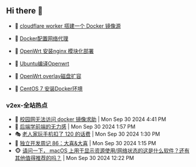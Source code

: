 ## Hi there 👋

<!--
**dkyg666/dkyg666** is a ✨ _special_ ✨ repository because its `README.md` (this file) appears on your GitHub profile.

Here are some ideas to get you started:

- 🔭 I’m currently working on ...
- 🌱 I’m currently learning ...
- 👯 I’m looking to collaborate on ...
- 🤔 I’m looking for help with ...
- 💬 Ask me about ...
- 📫 How to reach me: ...
- 😄 Pronouns: ...
- ⚡ Fun fact: ...
-->

<!-- BLOG-POST-LIST:START -->
- 🦩 [cloudflare worker 搭建一个 Docker 镜像源](http://blog.1996099.xyz/archives/cloudflare-worker-da-jian-yi-ge-docker-jing-xiang-zhan) 

- 🚦 [Docker配置网络代理](http://blog.1996099.xyz/archives/dockerpei-zhi-wang-luo-dai-li) 

- 🫶 [OpenWrt 安装nginx 模块化部署](http://blog.1996099.xyz/archives/openwrt-an-zhuang-nginx-mo-kuai-hua-bu-shu) 

- 🦄 [Ubuntu编译Openwrt](http://blog.1996099.xyz/archives/ubuntuzi-bian-yi-openwrt) 

- 🐻 [OpenWrt overlay磁盘扩容](http://blog.1996099.xyz/archives/openwrt-overlay) 

- 🤖 [CentOS 7 安装Docker环境](http://blog.1996099.xyz/archives/centos-docker) 
<!-- BLOG-POST-LIST:END -->

### v2ex-全站热点
<!-- v2ex:START -->
- 🥸 [校园网无法访问 docker 镜像求助](https://www.v2ex.com/t/1077220#reply5) | Mon Sep 30 2024 4:41 PM
- 🤗 [后端学前端的无力感](https://www.v2ex.com/t/1077205#reply30) | Mon Sep 30 2024 1:57 PM
- 🎭 [老人家玩手机扣了 120 的话费](https://www.v2ex.com/t/1077204#reply22) | Mon Sep 30 2024 1:30 PM
- 🥷 [独立开发周记 86：大喜&amp;大喜](https://www.v2ex.com/t/1077201#reply0) | Mon Sep 30 2024 1:15 PM
- 🐵 [请问一下， macOS 上用于显示资源使用/网络状态的这是什么软件？还有其他值得推荐的吗？](https://www.v2ex.com/t/1077195#reply10) | Mon Sep 30 2024 12:22 PM<!-- v2ex:END -->

